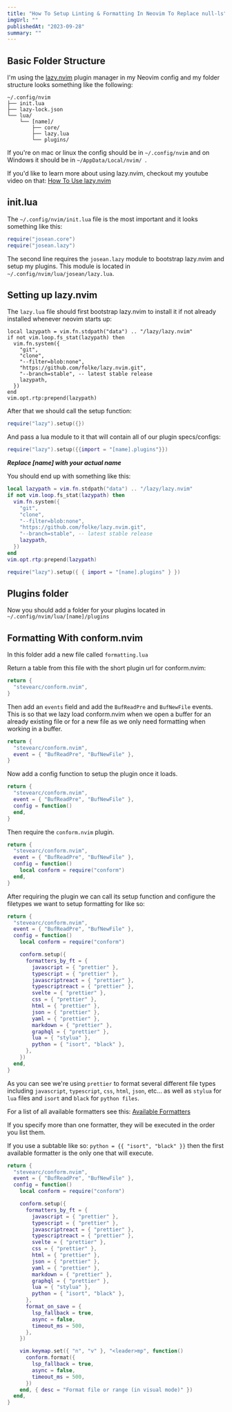 ```yaml
---
title: "How To Setup Linting & Formatting In Neovim To Replace null-ls"
imgUrl: ""
publishedAt: "2023-09-28"
summary: ""
---
```


## Basic Folder Structure

I'm using the [lazy.nvim](https://github.com/folke/lazy.nvim) plugin manager in my Neovim config
and my folder structure looks something like the following:

```
~/.config/nvim
├── init.lua
├── lazy-lock.json
└── lua/
    └── [name]/
        ├── core/
        ├── lazy.lua
        └── plugins/
```

If you're on mac or linux the config should be in `~/.config/nvim`
and on Windows it should be in `~/AppData/Local/nvim/ `.

If you'd like to learn more about using lazy.nvim, checkout my
youtube video on that: [How To Use lazy.nvim](https://youtu.be/6mxWayq-s9I?si=m33fAAhqQ4dt64Zn)

## init.lua

The `~/.config/nvim/init.lua` file is the most important and it looks something like this:

```lua
require("josean.core")
require("josean.lazy")
```

The second line requires the `josean.lazy` module to bootstrap lazy.nvim
and setup my plugins. This module is located in `~/.config/nvim/lua/josean/lazy.lua`.

## Setting up lazy.nvim

The `lazy.lua` file should first bootstrap lazy.nvim to
install it if not already installed whenever neovim starts up:

```lua:{1,3-5}
local lazypath = vim.fn.stdpath("data") .. "/lazy/lazy.nvim"
if not vim.loop.fs_stat(lazypath) then
  vim.fn.system({
    "git",
    "clone",
    "--filter=blob:none",
    "https://github.com/folke/lazy.nvim.git",
    "--branch=stable", -- latest stable release
    lazypath,
  })
end
vim.opt.rtp:prepend(lazypath)
```

After that we should call the setup function:

```lua
require("lazy").setup({})
```

And pass a lua module to it that will contain all of our plugin specs/configs:

```lua
require("lazy").setup({{import = "[name].plugins"}})
```

**_Replace [name] with your actual name_**

You should end up with something like this:

```lua
local lazypath = vim.fn.stdpath("data") .. "/lazy/lazy.nvim"
if not vim.loop.fs_stat(lazypath) then
  vim.fn.system({
    "git",
    "clone",
    "--filter=blob:none",
    "https://github.com/folke/lazy.nvim.git",
    "--branch=stable", -- latest stable release
    lazypath,
  })
end
vim.opt.rtp:prepend(lazypath)

require("lazy").setup({ { import = "[name].plugins" } })
```

## Plugins folder

Now you should add a folder for your plugins located in
`~/.config/nvim/lua/[name]/plugins`

## Formatting With conform.nvim

In this folder add a new file called `formatting.lua`

Return a table from this file with the short plugin url for conform.nvim:

```lua
return {
  "stevearc/conform.nvim",
}
```

Then add an `events` field and add the `BufReadPre` and `BufNewFile` events.
This is so that we lazy load conform.nvim when we open a buffer for an
already existing file or for a new file as we only need formatting when
working in a buffer.

```lua
return {
  "stevearc/conform.nvim",
  event = { "BufReadPre", "BufNewFile" },
}
```

Now add a config function to setup the plugin once it loads.

```lua
return {
  "stevearc/conform.nvim",
  event = { "BufReadPre", "BufNewFile" },
  config = function()
  end,
}
```

Then require the `conform.nvim` plugin.

```lua
return {
  "stevearc/conform.nvim",
  event = { "BufReadPre", "BufNewFile" },
  config = function()
    local conform = require("conform")
  end,
}
```

After requiring the plugin we can call its setup function
and configure the filetypes we want to setup formatting for like so:

```lua
return {
  "stevearc/conform.nvim",
  event = { "BufReadPre", "BufNewFile" },
  config = function()
    local conform = require("conform")

    conform.setup({
      formatters_by_ft = {
        javascript = { "prettier" },
        typescript = { "prettier" },
        javascriptreact = { "prettier" },
        typescriptreact = { "prettier" },
        svelte = { "prettier" },
        css = { "prettier" },
        html = { "prettier" },
        json = { "prettier" },
        yaml = { "prettier" },
        markdown = { "prettier" },
        graphql = { "prettier" },
        lua = { "stylua" },
        python = { "isort", "black" },
      },
    })
  end,
}
```

As you can see we're using `prettier` to format several different
file types including `javascript`, `typescript`, `css`, `html`, `json`, etc...
as well as `stylua` for `lua` files and `isort` and `black` for `python files`.

For a list of all available formatters see this: [Available Formatters](https://github.com/stevearc/conform.nvim#formatters)

If you specify more than one formatter, they will be executed in the order you
list them.

If you use a subtable like so: `python = {{ "isort", "black" }}` then
the first available formatter is the only one that will execute.

```lua
return {
  "stevearc/conform.nvim",
  event = { "BufReadPre", "BufNewFile" },
  config = function()
    local conform = require("conform")

    conform.setup({
      formatters_by_ft = {
        javascript = { "prettier" },
        typescript = { "prettier" },
        javascriptreact = { "prettier" },
        typescriptreact = { "prettier" },
        svelte = { "prettier" },
        css = { "prettier" },
        html = { "prettier" },
        json = { "prettier" },
        yaml = { "prettier" },
        markdown = { "prettier" },
        graphql = { "prettier" },
        lua = { "stylua" },
        python = { "isort", "black" },
      },
      format_on_save = {
        lsp_fallback = true,
        async = false,
        timeout_ms = 500,
      },
    })

    vim.keymap.set({ "n", "v" }, "<leader>mp", function()
      conform.format({
        lsp_fallback = true,
        async = false,
        timeout_ms = 500,
      })
    end, { desc = "Format file or range (in visual mode)" })
  end,
}
```
